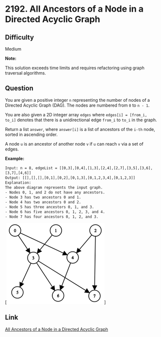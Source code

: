 # 2192. All Ancestors of a Node in a Directed Acyclic Graph

## Difficulty

Medium

**Note:**

This solution exceeds time limits and requires refactoring using graph traversal algorithms.

## Question

You are given a positive integer `n` representing the number of nodes of a Directed Acyclic Graph (DAG). The nodes are numbered from `0` to `n - 1`.

You are also given a 2D integer array `edges` where `edges[i] = [from_i, to_i]` denotes that there is a unidirectional edge `from_i` to `to_i` in the graph.

Return a list `answer`, where `answer[i]` is a list of ancestors of the `i-th` node, sorted in ascending order.

A node `u` is an ancestor of another node `v` if `u` can reach `v` via a set of edges.

**Example:**

```
Input: n = 8, edgeList = [[0,3],[0,4],[1,3],[2,4],[2,7],[3,5],[3,6],[3,7],[4,6]]
Output: [[],[],[],[0,1],[0,2],[0,1,3],[0,1,2,3,4],[0,1,2,3]]
Explanation:
The above diagram represents the input graph.
- Nodes 0, 1, and 2 do not have any ancestors.
- Node 3 has two ancestors 0 and 1.
- Node 4 has two ancestors 0 and 2.
- Node 5 has three ancestors 0, 1, and 3.
- Node 6 has five ancestors 0, 1, 2, 3, and 4.
- Node 7 has four ancestors 0, 1, 2, and 3.
```

[![Example 1](assets/graph.png)]

## Link

[All Ancestors of a Node in a Directed Acyclic Graph](https://leetcode.com/problems/all-ancestors-of-a-node-in-a-directed-acyclic-graph/)
